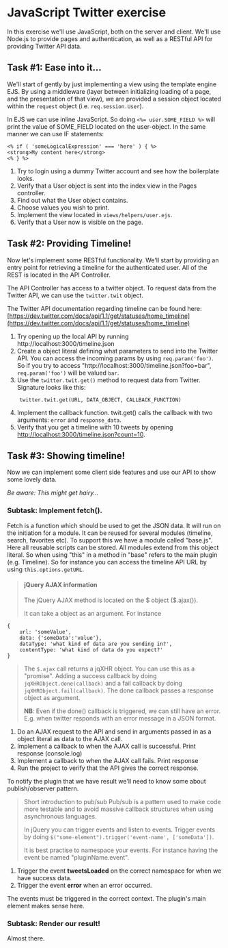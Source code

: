 # JavaScript Twitter exercise 

In this exercise we'll use JavaScript, both on the server and client. We'll use Node.js to provide pages and authentication, as well as a RESTful API for providing Twitter API data. 

## Task #1: Ease into it...
We'll start of gently by just implementing a view using the template engine EJS. By using a middleware (layer between initializing loading of a page, and the presentation of that view), we are provided a session object located within the ```request``` object (i.e. ```req.session.User```).

In EJS we can use inline JavaScript. So doing ```<%= user.SOME_FIELD %>``` will print the value of SOME_FIELD located on the user-object. In the same manner we can use IF statements:

```
<% if ( 'someLogicalExpression' === 'here' ) { %>
<strong>My content here</strong>
<% } %>
```

1. Try to login using a dummy Twitter account and see how the boilerplate looks. 
2. Verify that a User object is sent into the index view in the Pages controller. 
3. Find out what the User object contains. 
4. Choose values you wish to print.
5. Implement the view located in ```views/helpers/user.ejs```.
6. Verify that a User now is visible on the page. 

## Task #2: Providing Timeline!

Now let's implement some RESTful functionality. We'll start by providing an entry point for retrieving a timeline for the authenticated user. All of the REST is located in the API Controller. 

The API Controller has access to a twitter object. To request data from the Twitter API, we can use the ```twitter.twit``` object.

The Twitter API documentation regarding timeline can be found here: 
[https://dev.twitter.com/docs/api/1.1/get/statuses/home_timeline](https://dev.twitter.com/docs/api/1.1/get/statuses/home_timeline)

1. Try opening up the local API by running http://localhost:3000/timeline.json
2. Create a object literal defining what parameters to send into the Twitter API. You can access the incoming params by using ```req.param('foo')```. So if you try to access "http://localhost:3000/timeline.json?foo=bar", ```req.param('foo')``` will be valued ```bar```.
3. Use the ```twitter.twit.get()``` method to request data from Twitter. Signature looks like this: 
```
    twitter.twit.get(URL, DATA_OBJECT, CALLBACK_FUNCTION)
```
4. Implement the callback function. twit.get() calls the callback with two arguments: ```error``` and ```response_data```.
5. Verify that you get a timeline with 10 tweets by opening [http://localhost:3000/timeline.json?count=10](http://localhost:3000/timeline.json?count=10).

## Task #3: Showing timeline!

Now we can implement some client side features and use our API to show some lovely data. 

*Be aware: This might get hairy…*

### Subtask: Implement fetch().

Fetch is a function which should be used to get the JSON data. It will run on the initiation for a module. It can be reused for several modules (timeline, search, favorites etc). To support this we have a module called "base.js". Here all reusable scripts can be stored. All modules extend from this object literal. So when using "this" in a method in "base" refers to the main plugin (e.g. Timeline). So for instance you can access the timeline API URL by using ```this.options.getURL```.

> #### jQuery AJAX information
> The jQuery AJAX method is located on the $ object ($.ajax()).
> 
> It can take a object as an argument. For instance

```
{
    url: 'someValue', 
    data: {'someData':'value'},
    dataType: 'what kind of data are you sending in?',
    contentType: 'what kind of data do you expect?'
}
```
> The ```$.ajax``` call returns a jqXHR object. You can use this as a "promise". Adding a success callback by doing ```jqXHRObject.done(callback)``` and a fail callback by doing ```jqXHRObject.fail(callback)```. The done callback passes a response object as argument.
>
> **NB**: Even if the done() callback is triggered, we can still have an error. E.g. when twitter responds with an error message in a JSON format.

1. Do an AJAX request to the API and send in arguments passed in as a object literal  as data to the AJAX call.
2. Implement a callback to when the AJAX call is successful. Print response (console.log)
3. Implement a callback to when the AJAX call fails. Print response
4. Run the project to verify that the API gives the correct response. 

To notify the plugin that we have result we'll need to know some about publish/observer pattern. 

> Short introduction to pub/sub
> Pub/sub is a pattern used to make code more testable and to avoid massive callback structures when using asynchronous languages. 
>
> In jQuery you can trigger events and listen to events. Trigger events by doing ```$("some-element").trigger('event-name', ['someData'])```.
> 
> It is best practise to namespace your events. For instance having the event be named "pluginName.event".

1. Trigger the event **tweetsLoaded** on the correct namespace for when we have success data.
2. Trigger the event **error** when an error occurred. 

The events must be triggered in the correct context. The plugin's main element makes sense here. 

### Subtask: Render our result!

Almost there. 